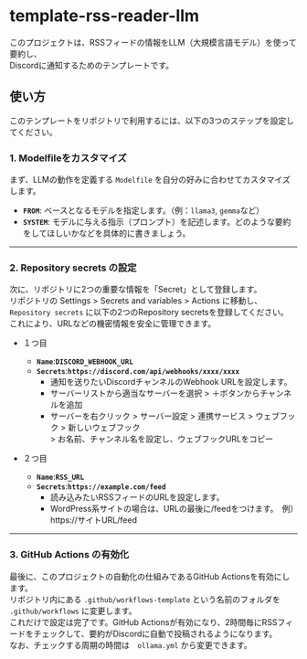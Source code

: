 # template-rss-reader-llm
このプロジェクトは、RSSフィードの情報をLLM（大規模言語モデル）を使って要約し、  
Discordに通知するためのテンプレートです。

## 使い方
このテンプレートをリポジトリで利用するには、以下の3つのステップを設定してください。

### 1. Modelfileをカスタマイズ

まず、LLMの動作を定義する `Modelfile` を自分の好みに合わせてカスタマイズします。

- **`FROM`**: ベースとなるモデルを指定します。（例：`llama3`, `gemma`など）
- **`SYSTEM`**: モデルに与える指示（プロンプト）を記述します。どのような要約をしてほしいかなどを具体的に書きましょう。

-----

### 2. Repository secrets の設定

次に、リポジトリに2つの重要な情報を「Secret」として登録します。  
リポジトリの Settings > Secrets and variables > Actions に移動し、`Repository secrets` に以下の2つのRepository secretsを登録してください。  
これにより、URLなどの機密情報を安全に管理できます。
- １つ目
  - **`Name`**:**`DISCORD_WEBHOOK_URL`**
  - **`Secrets`**:**`https://discord.com/api/webhooks/xxxx/xxxx`**
    - 通知を送りたいDiscordチャンネルのWebhook URLを設定します。
    - サーバーリストから適当なサーバーを選択 > ＋ボタンからチャンネルを追加
    - サーバーを右クリック > サーバー設定 > 連携サービス > ウェブフック > 新しいウェブフック<br> > お名前、チャンネル名を設定し、ウェブフックURLをコピー
     
- ２つ目
  - **`Name`**:**`RSS_URL`**
  - **`Secrets`**:**`https://example.com/feed`**
    - 読み込みたいRSSフィードのURLを設定します。
    - WordPress系サイトの場合は、URLの最後に/feedをつけます。　例）https://サイトURL/feed

-----

### 3. GitHub Actions の有効化

最後に、このプロジェクトの自動化の仕組みであるGitHub Actionsを有効にします。  
リポジトリ内にある `.github/workflows-template` という名前のフォルダを `.github/workflows` に変更します。  
これだけで設定は完了です。GitHub Actionsが有効になり、2時間毎にRSSフィードをチェックして、要約がDiscordに自動で投稿されるようになります。  
なお、チェックする周期の時間は　`ollama.yml` から変更できます。  
